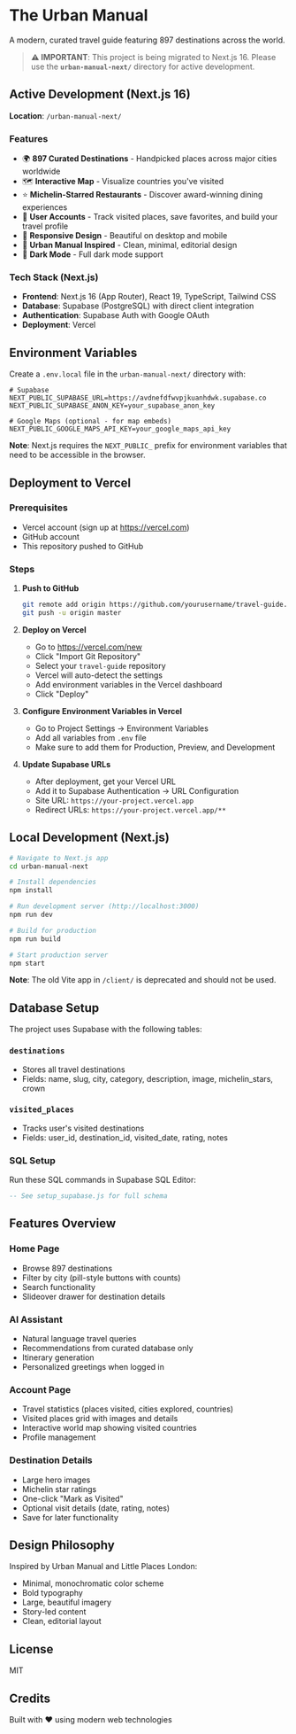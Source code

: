 # The Urban Manual

A modern, curated travel guide featuring 897 destinations across the world.

> **⚠️ IMPORTANT**: This project is being migrated to Next.js 16. Please use the **`urban-manual-next/`** directory for active development.

## Active Development (Next.js 16)

**Location**: `/urban-manual-next/`

### Features

- 🌍 **897 Curated Destinations** - Handpicked places across major cities worldwide
- 🗺️ **Interactive Map** - Visualize countries you've visited
- ⭐ **Michelin-Starred Restaurants** - Discover award-winning dining experiences
- 👤 **User Accounts** - Track visited places, save favorites, and build your travel profile
- 📱 **Responsive Design** - Beautiful on desktop and mobile
- 🎨 **Urban Manual Inspired** - Clean, minimal, editorial design
- 🌙 **Dark Mode** - Full dark mode support

### Tech Stack (Next.js)

- **Frontend**: Next.js 16 (App Router), React 19, TypeScript, Tailwind CSS
- **Database**: Supabase (PostgreSQL) with direct client integration
- **Authentication**: Supabase Auth with Google OAuth
- **Deployment**: Vercel

## Environment Variables

Create a `.env.local` file in the `urban-manual-next/` directory with:

```env
# Supabase
NEXT_PUBLIC_SUPABASE_URL=https://avdnefdfwvpjkuanhdwk.supabase.co
NEXT_PUBLIC_SUPABASE_ANON_KEY=your_supabase_anon_key

# Google Maps (optional - for map embeds)
NEXT_PUBLIC_GOOGLE_MAPS_API_KEY=your_google_maps_api_key
```

**Note**: Next.js requires the `NEXT_PUBLIC_` prefix for environment variables that need to be accessible in the browser.

## Deployment to Vercel

### Prerequisites
- Vercel account (sign up at https://vercel.com)
- GitHub account
- This repository pushed to GitHub

### Steps

1. **Push to GitHub**
   ```bash
   git remote add origin https://github.com/yourusername/travel-guide.git
   git push -u origin master
   ```

2. **Deploy on Vercel**
   - Go to https://vercel.com/new
   - Click "Import Git Repository"
   - Select your `travel-guide` repository
   - Vercel will auto-detect the settings
   - Add environment variables in the Vercel dashboard
   - Click "Deploy"

3. **Configure Environment Variables in Vercel**
   - Go to Project Settings → Environment Variables
   - Add all variables from `.env` file
   - Make sure to add them for Production, Preview, and Development

4. **Update Supabase URLs**
   - After deployment, get your Vercel URL
   - Add it to Supabase Authentication → URL Configuration
   - Site URL: `https://your-project.vercel.app`
   - Redirect URLs: `https://your-project.vercel.app/**`

## Local Development (Next.js)

```bash
# Navigate to Next.js app
cd urban-manual-next

# Install dependencies
npm install

# Run development server (http://localhost:3000)
npm run dev

# Build for production
npm run build

# Start production server
npm start
```

**Note**: The old Vite app in `/client/` is deprecated and should not be used.

## Database Setup

The project uses Supabase with the following tables:

### `destinations`
- Stores all travel destinations
- Fields: name, slug, city, category, description, image, michelin_stars, crown

### `visited_places`
- Tracks user's visited destinations
- Fields: user_id, destination_id, visited_date, rating, notes

### SQL Setup
Run these SQL commands in Supabase SQL Editor:

```sql
-- See setup_supabase.js for full schema
```

## Features Overview

### Home Page
- Browse 897 destinations
- Filter by city (pill-style buttons with counts)
- Search functionality
- Slideover drawer for destination details

### AI Assistant
- Natural language travel queries
- Recommendations from curated database only
- Itinerary generation
- Personalized greetings when logged in

### Account Page
- Travel statistics (places visited, cities explored, countries)
- Visited places grid with images and details
- Interactive world map showing visited countries
- Profile management

### Destination Details
- Large hero images
- Michelin star ratings
- One-click "Mark as Visited"
- Optional visit details (date, rating, notes)
- Save for later functionality

## Design Philosophy

Inspired by Urban Manual and Little Places London:
- Minimal, monochromatic color scheme
- Bold typography
- Large, beautiful imagery
- Story-led content
- Clean, editorial layout

## License

MIT

## Credits

Built with ❤️ using modern web technologies

